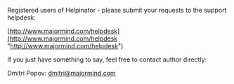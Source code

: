 Registered users of Helpinator - please submit your requests to the support helpdesk:




[http://www.majormind.com/helpdesk](http://www.majormind.com/helpdesk "http://www.majormind.com/helpdesk")




If you just have something to say, feel free to contact author directly:




Dmitri Popov:  [dmitri@majormind.com](mailto:dmitri@majormind.com?Subject=Suggestion "dmitri@majormind.com")
